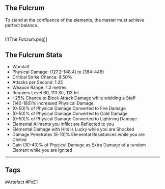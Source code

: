## The Fulcrum
To stand at the confluence of the elements,
the master must achieve perfect balance.
##
![[The Fulcrum.png]]
## The Fulcrum Stats
- Warstaff
- Physical Damage: (127.2-148.4) to (384-448)
- Critical Strike Chance: 8.50%
- Attacks per Second: 1.25
- Weapon Range: 1.3 metres
- Requires Level 60, 113 Str, 113 Int
- +25% Chance to Block Attack Damage while wielding a Staff
- (140-180)% increased Physical Damage
- (0-50)% of Physical Damage Converted to Fire Damage
- (0-50)% of Physical Damage Converted to Cold Damage
- (0-50)% of Physical Damage Converted to Lightning Damage
- Elemental Ailments you inflict are Reflected to you
- Elemental Damage with Hits is Lucky while you are Shocked
- Damage Penetrates (8-10)% Elemental Resistances while you are Chilled
- Gain (30-40)% of Physical Damage as Extra Damage of a random Element while you are Ignited


---
## Tags
#Artefact
#PoE1